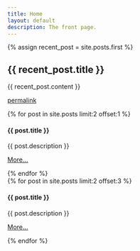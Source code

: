 ```yaml
---
title: Home
layout: default
description: The front page.
---
```


{% assign recent_post = site.posts.first %}
<h2>{{ recent_post.title }} </h2>
{{ recent_post.content }}
<p><a href="{{recent_post.url}}">permalink</a></p>
<div class="row">
{% for post in site.posts limit:2 offset:1 %}
<div class="span4"><h4>{{ post.title }}</h4><p>{{ post.description }}</p>
<p><a href="{{ post.url }}">More…</a></p></div>
{% endfor %}
</div>
<div class="row">
{% for post in site.posts limit:2 offset:3 %}
<div class="span4"><h4>{{ post.title }}</h4><p>{{ post.description }}</p>
<p><a href="{{ post.url }}">More…</a></p></div>
{% endfor %}
</div>



